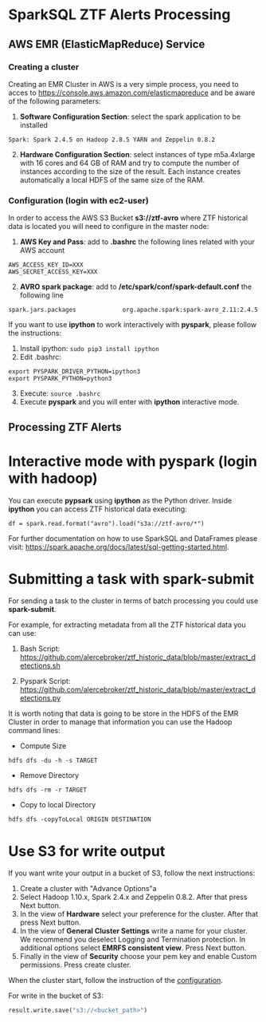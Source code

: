 # SparkSQL ZTF Alerts Processing

## AWS EMR (ElasticMapReduce) Service

### Creating a cluster

Creating an EMR Cluster in AWS is a very simple process, you need to acces to https://console.aws.amazon.com/elasticmapreduce and be aware of the following parameters:

1. **Software Configuration Section**: select the spark application to be installed

``` 
Spark: Spark 2.4.5 on Hadoop 2.8.5 YARN and Zeppelin 0.8.2
```
2. **Hardware Configuration Section**: select instances of type m5a.4xlarge with 16 cores and 64 GB of RAM and try to compute the number of instances according to the size of the result. Each instance creates automatically a local HDFS of the same size of the RAM.

### Configuration (login with ec2-user)

In order to access the AWS S3 Bucket **s3://ztf-avro** where ZTF historical data is located you will need to configure in the master node:

1. **AWS Key and Pass**:  add to **.bashrc** the following lines related with your AWS account

```
AWS_ACCESS_KEY_ID=XXX
AWS_SECRET_ACCESS_KEY=XXX
```

2. **AVRO spark package**: add to **/etc/spark/conf/spark-default.conf** the following line

```
spark.jars.packages             org.apache.spark:spark-avro_2.11:2.4.5
```
If you want to use **ipython** to work interactively with **pyspark**, please follow the instructions:

1. Install ipython: ```sudo pip3 install ipython```
2. Edit .bashrc:

```
export PYSPARK_DRIVER_PYTHON=ipython3
export PYSPARK_PYTHON=python3
```
3. Execute: ```source .bashrc``` 
4. Execute **pyspark** and you will enter with **ipython** interactive mode.

## Processing ZTF Alerts

# Interactive mode with **pyspark** (login with hadoop)

You can execute **pypsark** using **ipython** as the Python driver. Inside **ipython** you can access ZTF historical data executing:

```
df = spark.read.format("avro").load("s3a://ztf-avro/*")
```
For further documentation on how to use SparkSQL and DataFrames please visit: https://spark.apache.org/docs/latest/sql-getting-started.html.

# Submitting a task with **spark-submit**

For sending a task to the cluster in terms of batch processing you could use **spark-submit**.

For example, for extracting metadata from all the ZTF historical data you can use: 

1. Bash Script: https://github.com/alercebroker/ztf_historic_data/blob/master/extract_detections.sh

2. Pyspark Script: https://github.com/alercebroker/ztf_historic_data/blob/master/extract_detections.py

It is worth noting that data is going to be store in the HDFS of the EMR Cluster in order to manage that information you can use the Hadoop command lines:

- Compute Size

```
hdfs dfs -du -h -s TARGET
```
- Remove Directory

```
hdfs dfs -rm -r TARGET
```
- Copy to local Directory

```
hdfs dfs -copyToLocal ORIGIN DESTINATION
```


# Use S3 for write output

If you want write your output in a bucket of S3, follow the next instructions:

1. Create a cluster with "Advance Options"a
2. Select Hadoop 1.10.x, Spark 2.4.x and Zeppelin 0.8.2. After that press Next button.
3. In the view of **Hardware** select your preference for the cluster. After that press Next button.
4. In the view of **General Cluster Settings** write a name for your cluster. We recommend you deselect Logging and Termination protection. In additional options select **EMRFS consistent view**. Press Next button.
5. Finally in the view of **Security** choose your pem key and enable Custom permissions. Press create cluster.

When the cluster start, follow the instruction of the [configuration](https://github.com/alercebroker/sparksql_alerts_processing#configuration).

For write in the bucket of S3:

```python
result.write.save("s3://<bucket_path>")
```
